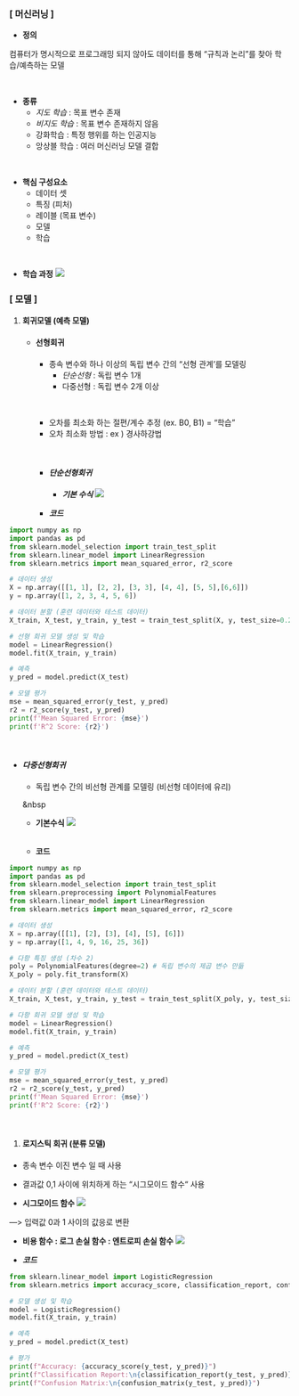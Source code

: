 ### [ 머신러닝 ]

- **정의**

컴퓨터가 명시적으로 프로그래밍 되지 않아도 데이터를 통해 “규칙과 논리”를 찾아 학습/예측하는 모델

&nbsp;

- **종류**
    - *지도 학습* : 목표 변수 존재
    - *비지도 학습* : 목표 변수 존재하지 않음
    - 강화학습 :  특정 행위를 하는 인공지능
    - 앙상블 학습 : 여러 머신러닝 모델 결합

&nbsp;

- **핵심 구성요소**
    - 데이터 셋
    - 특징 (피처)
    - 레이블 (목표 변수)
    - 모델
    - 학습

&nbsp;

- **학습 과정**
![](https://velog.velcdn.com/images/yejingksdpwls/post/ab0cabe0-8e9d-4e50-9156-a765ad3a0da8/image.png)
&nbsp;

### [ 모델 ]

1. **회귀모델 (예측 모델)**
    - #### 선형회귀
        - 종속 변수와 하나 이상의 독립 변수 간의 “선형 관계’를 모델링
            - *단순선형* : 독립 변수 1개
            - 다중선형 : 독립 변수 2개 이상
        
        &nbsp;
        
        - 오차를 최소화 하는 절편/계수 추정 (ex. B0, B1) = “학습”
        - 오차 최소화 방법 : ex ) 경사하강법
        
        &nbsp;
        
        - #### ***단순선형회귀***
            - ***기본 수식***
            ![](https://velog.velcdn.com/images/yejingksdpwls/post/e813e8b9-cd94-4764-ac3f-ff23f411b95e/image.png)
            &nbsp;
            
        
        - ***코드***

```python
import numpy as np
import pandas as pd
from sklearn.model_selection import train_test_split
from sklearn.linear_model import LinearRegression
from sklearn.metrics import mean_squared_error, r2_score

# 데이터 생성
X = np.array([[1, 1], [2, 2], [3, 3], [4, 4], [5, 5],[6,6]])
y = np.array([1, 2, 3, 4, 5, 6])

# 데이터 분할 (훈련 데이터와 테스트 데이터)
X_train, X_test, y_train, y_test = train_test_split(X, y, test_size=0.2, random_state=42)

# 선형 회귀 모델 생성 및 학습
model = LinearRegression()
model.fit(X_train, y_train)

# 예측
y_pred = model.predict(X_test)

# 모델 평가
mse = mean_squared_error(y_test, y_pred)
r2 = r2_score(y_test, y_pred)
print(f'Mean Squared Error: {mse}')
print(f'R^2 Score: {r2}')
```

&nbsp;

- #### ***다중선형회귀***
    - 독립 변수 간의 비선형 관계를 모델링 (비선형 데이터에 유리)
    
    &nbsp
    
    - **기본수식**
    ![](https://velog.velcdn.com/images/yejingksdpwls/post/8d3568c0-c183-49f7-93f2-707586ee036e/image.png)  
    &nbsp;
    
    - **코드**

```python
import numpy as np
import pandas as pd
from sklearn.model_selection import train_test_split
from sklearn.preprocessing import PolynomialFeatures
from sklearn.linear_model import LinearRegression
from sklearn.metrics import mean_squared_error, r2_score

# 데이터 생성
X = np.array([[1], [2], [3], [4], [5], [6]])
y = np.array([1, 4, 9, 16, 25, 36])

# 다항 특징 생성 (차수 2)
poly = PolynomialFeatures(degree=2) # 독립 변수의 제곱 변수 만듦
X_poly = poly.fit_transform(X)

# 데이터 분할 (훈련 데이터와 테스트 데이터)
X_train, X_test, y_train, y_test = train_test_split(X_poly, y, test_size=0.2, random_state=42)

# 다항 회귀 모델 생성 및 학습
model = LinearRegression()
model.fit(X_train, y_train)

# 예측
y_pred = model.predict(X_test)

# 모델 평가
mse = mean_squared_error(y_test, y_pred)
r2 = r2_score(y_test, y_pred)
print(f'Mean Squared Error: {mse}')
print(f'R^2 Score: {r2}')
```
&nbsp;

1. #### **로지스틱 회귀** (분류 모델)
- 종속 변수 이진 변수 일 때 사용
- 결과값 0,1 사이에 위치하게 하는 “시그모이드 함수“ 사용
&nbsp;


- **시그모이드 함수**
![](https://velog.velcdn.com/images/yejingksdpwls/post/f662bb5e-32c6-4f19-bf27-0e5d4c4f43d0/image.png)

—> 입력값 0과 1 사이의 값응로 변환
&nbsp;
&nbsp;

- **비용 함수 : 로그 손실 함수 : 엔트로피 손실 함수**
![](https://velog.velcdn.com/images/yejingksdpwls/post/f6eac4e9-23c4-4b85-9e1d-6f841a3dcd0f/image.png)

- ***코드***

```python
from sklearn.linear_model import LogisticRegression
from sklearn.metrics import accuracy_score, classification_report, confusion_matrix

# 모델 생성 및 학습
model = LogisticRegression()
model.fit(X_train, y_train)

# 예측
y_pred = model.predict(X_test)

# 평가
print(f"Accuracy: {accuracy_score(y_test, y_pred)}")
print(f"Classification Report:\n{classification_report(y_test, y_pred)}")
print(f"Confusion Matrix:\n{confusion_matrix(y_test, y_pred)}")
```